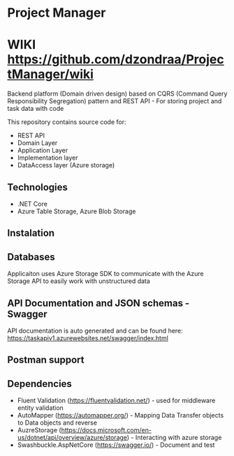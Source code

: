 # Project Manager
# WIKI https://github.com/dzondraa/ProjectManager/wiki
Backend platform (Domain driven design) based on CQRS (Command Query Responsibility Segregation) pattern and REST API - For storing project and task data with code

This repository contains source code for:

- REST API
- Domain Layer
- Application Layer
- Implementation layer
- DataAccess layer (Azure storage)

## Technologies

- .NET Core
- Azure Table Storage, Azure Blob Storage

## Instalation


## Databases
Applicaiton uses Azure Storage SDK to communicate with the Azure Storage API to easily work with unstructured data

## API Documentation and JSON schemas - Swagger

API documentation is auto generated and can be found here: https://taskapiv1.azurewebsites.net/swagger/index.html

## Postman support
## Dependencies
- Fluent Validation (https://fluentvalidation.net/) - used for middleware entity validation
- AutoMapper (https://automapper.org/) - Mapping Data Transfer objects to Data objects and reverse
- AuzreStorage (https://docs.microsoft.com/en-us/dotnet/api/overview/azure/storage) - Interacting with azure storage
- Swashbuckle.AspNetCore (https://swagger.io/) - Document and test
